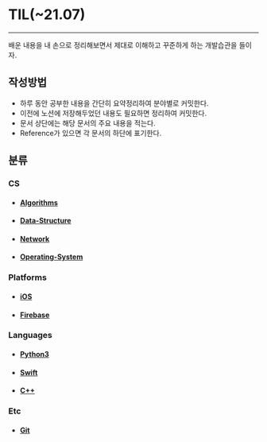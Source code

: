# TIL(~21.07)

---

 배운 내용을 내 손으로 정리해보면서 제대로 이해하고 꾸준하게 하는 개발습관을 들이자. 



## 작성방법

- 하루 동안 공부한 내용을 간단히 요약정리하여 분야별로 커밋한다. 
- 이전에 노션에 저장해두었던 내용도 필요하면 정리하여 커밋한다.
- 문서 상단에는 해당 문서의 주요 내용을 적는다.
- Reference가 있으면 각 문서의 하단에 표기한다.



## 분류

### CS

- #### [Algorithms](https://github.com/dmsgk/TIL/tree/master/Algorithms)

- #### [Data-Structure](https://github.com/dmsgk/TIL/tree/master/Data-Structure)

- #### [Network](https://github.com/dmsgk/TIL/tree/master/Network)

- #### [Operating-System](https://github.com/dmsgk/TIL/tree/master/Operating-System)



### Platforms

- #### [iOS](https://github.com/dmsgk/TIL/tree/master/iOS)

- #### [Firebase](https://github.com/dmsgk/TIL/tree/master/Firebase)



### Languages

- #### [Python3](https://github.com/dmsgk/TIL/tree/master/Python3)

- #### [Swift](https://github.com/dmsgk/TIL/tree/master/iOS/Swift)
- #### [C++](https://github.com/dmsgk/TIL/tree/master/Cpp)



### Etc

- #### [Git](https://github.com/dmsgk/TIL/tree/master/Git)

